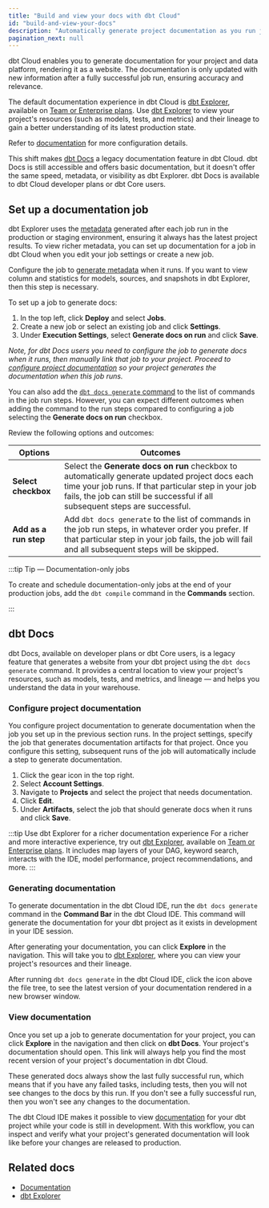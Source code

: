 ```yaml
---
title: "Build and view your docs with dbt Cloud"
id: "build-and-view-your-docs"
description: "Automatically generate project documentation as you run jobs."
pagination_next: null
---
```


<p style={{ color: '#808080', fontSize: '1.1em' }}>
dbt Cloud enables you to generate documentation for your project and data platform, rendering it as a website. The documentation is only updated with new information after a fully successful job run, ensuring accuracy and relevance.
</p>

The default documentation experience in dbt Cloud is [dbt Explorer](/docs/collaborate/explore-projects), available on [Team or Enterprise plans](https://www.getdbt.com/pricing/). Use [dbt Explorer](/docs/collaborate/explore-projects) to view your project's resources (such as models, tests, and metrics) and their lineage to gain a better understanding of its latest production state.

Refer to [documentation](/docs/build/documentation) for more configuration details.

This shift makes [dbt Docs](#dbt-docs) a legacy documentation feature in dbt Cloud. dbt Docs is still accessible and offers basic documentation, but it doesn't offer the same speed, metadata, or visibility as dbt Explorer. dbt Docs is available to dbt Cloud developer plans or dbt Core users.

## Set up a documentation job

dbt Explorer uses the [metadata](/docs/collaborate/explore-projects#generate-metadata) generated after each job run in the production or staging environment, ensuring it always has the latest project results. To view richer metadata, you can set up documentation for a job in dbt Cloud when you edit your job settings or create a new job.

Configure the job to [generate metadata](/docs/collaborate/explore-projects#generate-metadata) when it runs. If you want to view column and statistics for models, sources, and snapshots in dbt Explorer, then this step is necessary.

To set up a job to generate docs:

1. In the top left, click **Deploy** and select **Jobs**.
2. Create a new job or select an existing job and click **Settings**.
3. Under **Execution Settings**, select **Generate docs on run** and click **Save**.
   <Lightbox src="/img/docs/dbt-cloud/using-dbt-cloud/documentation-job-execution-settings.png" width="65%" title="Setting up a job to generate documentation"/>

*Note, for dbt Docs users you need to configure the job to generate docs when it runs, then manually link that job to your project. Proceed to [configure project documentation](#configure-project-documentation) so your project generates the documentation when this job runs.*

You can also add the [`dbt docs generate` command](/reference/commands/cmd-docs) to the list of commands in the job run steps. However, you can expect different outcomes when adding the command to the run steps compared to configuring a job selecting the **Generate docs on run** checkbox. 

Review the following options and outcomes:

| Options | Outcomes |
|--------| ------- |
| **Select checkbox** | Select the **Generate docs on run** checkbox to automatically generate updated project docs each time your job runs. If that particular step in your job fails, the job can still be successful if all subsequent steps are successful. |
| **Add as a run step** | Add `dbt docs generate` to the list of commands in the job run steps, in whatever order you prefer. If that particular step in your job fails, the job will fail and all subsequent steps will be skipped.   |

:::tip Tip &mdash; Documentation-only jobs 

To create and schedule documentation-only jobs at the end of your production jobs, add the `dbt compile` command in the **Commands** section.

:::

## dbt Docs

dbt Docs, available on developer plans or dbt Core users, is a legacy feature that generates a website from your dbt project using the `dbt docs generate` command. It provides a central location to view your project's resources, such as models, tests, and metrics, and lineage  &mdash; and helps you understand the data in your warehouse.

### Configure project documentation

You configure project documentation to generate documentation when the job you set up in the previous section runs. In the project settings, specify the job that generates documentation artifacts for that project. Once you configure this setting, subsequent runs of the job will automatically include a step to generate documentation.

1. Click the gear icon in the top right.
2. Select **Account Settings**.
3. Navigate to **Projects** and select the project that needs documentation.
4. Click **Edit**.
5. Under **Artifacts**, select the job that should generate docs when it runs and click **Save**.
   <Lightbox src="/img/docs/dbt-cloud/using-dbt-cloud/documentation-project-details.png" width="55%" title="Configuring project documentation"/>

:::tip Use dbt Explorer for a richer documentation experience
For a  richer and more interactive experience, try out [dbt Explorer](/docs/collaborate/explore-projects), available on [Team or Enterprise plans](https://www.getdbt.com/pricing/). It includes map layers of your DAG, keyword search, interacts with the IDE, model performance, project recommendations, and more.
:::

### Generating documentation

To generate documentation in the dbt Cloud IDE, run the `dbt docs generate` command in the **Command Bar** in the dbt Cloud IDE. This command will generate the documentation for your dbt project as it exists in development in your IDE session.

After generating your documentation, you can click **Explore** in the navigation. This will take you to <a href="https://docs.getdbt.com/docs/collaborate/explore-projects">dbt Explorer</a>, where you can view your project's resources and their lineage.

<Lightbox src="/img/docs/dbt-cloud/explore-nav.jpg" width="90%" title="Access dbt Explorer from dbt Cloud by clicking Explore in the navigation."/>

After running `dbt docs generate` in the dbt Cloud IDE, click the icon above the file tree, to see the latest version of your documentation rendered in a new browser window.

### View documentation

Once you set up a job to generate documentation for your project, you can click **Explore** in the navigation and then click on **dbt Docs**. Your project's documentation should open. This link will always help you find the most recent version of your project's documentation in dbt Cloud.

These generated docs always show the last fully successful run, which means that if you have any failed tasks, including tests, then you will not see changes to the docs by this run. If you don't see a fully successful run, then you won't see any changes to the documentation.

The dbt Cloud IDE makes it possible to view [documentation](/docs/build/documentation) for your dbt project while your code is still in development. With this workflow, you can inspect and verify what your project's generated documentation will look like before your changes are released to production.

## Related docs
- [Documentation](/docs/build/documentation)
- [dbt Explorer](/docs/collaborate/explore-projects)
